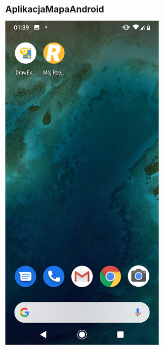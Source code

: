 # AplikacjaMapaAndroid
![Alt text](app/screeny_dokum/aplikacja_na_ekranie.png?raw=true "Aplikacja Na Telefonie")
